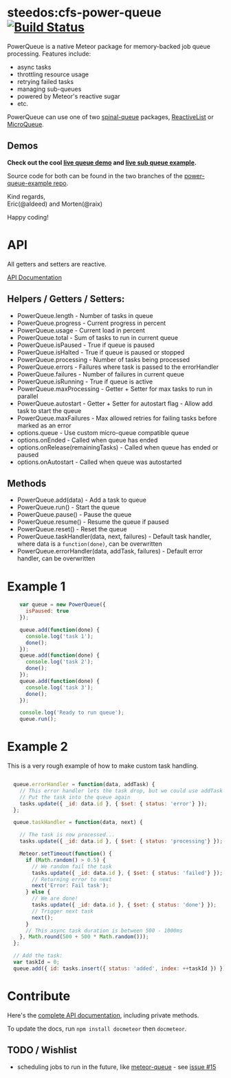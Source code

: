 steedos:cfs-power-queue [![Build Status](https://travis-ci.org/CollectionFS/Meteor-powerqueue.png?branch=master)](https://travis-ci.org/CollectionFS/Meteor-powerqueue)
=========

PowerQueue is a native Meteor package for memory-backed job queue processing. Features include:
* async tasks
* throttling resource usage
* retrying failed tasks
* managing sub-queues
* powered by Meteor's reactive sugar
* etc.
 
PowerQueue can use one of two [spinal-queue](https://github.com/CollectionFS/Meteor-power-queue/blob/master/spinal-queue.spec.md) packages, [ReactiveList](https://github.com/CollectionFS/Meteor-reactive-list) or [MicroQueue](https://github.com/CollectionFS/Meteor-micro-queue).

## Demos

**Check out the cool [live queue demo](http://power-queue-test.meteor.com) and [live sub queue example](http://power-queue-sub-test.meteor.com).**

Source code for both can be found in the two branches of the [power-queue-example repo](https://github.com/CollectionFS/power-queue-example).


Kind regards,  
Eric(@aldeed) and Morten(@raix)

Happy coding!

# API
All getters and setters are reactive.

[API Documentation](api.md)

## Helpers / Getters / Setters:
* PowerQueue.length - Number of tasks in queue
* PowerQueue.progress - Current progress in percent
* PowerQueue.usage - Current load in percent
* PowerQueue.total - Sum of tasks to run in current queue
* PowerQueue.isPaused - True if queue is paused
* PowerQueue.isHalted - True if queue is paused or stopped
* PowerQueue.processing - Number of tasks being processed
* PowerQueue.errors - Failures where task is passed to the errorHandler
* PowerQueue.failures - Number of failures in current queue
* PowerQueue.isRunning - True if queue is active
* PowerQueue.maxProcessing - Getter + Setter for max tasks to run in parallel
* PowerQueue.autostart - Getter + Setter for autostart flag - Allow add task to start the queue
* PowerQueue.maxFailures - Max allowed retries for failing tasks before marked as an error
* options.queue - Use custom micro-queue compatible queue
* options.onEnded - Called when queue has ended
* options.onRelease(remainingTasks) - Called when queue has ended or paused
* options.onAutostart - Called when queue was autostarted

## Methods
* PowerQueue.add(data) - Add a task to queue
* PowerQueue.run() - Start the queue
* PowerQueue.pause() - Pause the queue
* PowerQueue.resume() - Resume the queue if paused
* PowerQueue.reset() - Reset the queue
* PowerQueue.taskHandler(data, next, failures) - Default task handler, where data is a `function(done)`, can be overwritten
* PowerQueue.errorHandler(data, addTask, failures) - Default error handler, can be overwritten

# Example 1
```js
    var queue = new PowerQueue({
      isPaused: true
    });

    queue.add(function(done) {
      console.log('task 1');
      done();
    });
    queue.add(function(done) {
      console.log('task 2');
      done();
    });
    queue.add(function(done) {
      console.log('task 3');
      done();
    });

    console.log('Ready to run queue');
    queue.run();
```

# Example 2

This is a very rough example of how to make custom task handling.

```js

  queue.errorHandler = function(data, addTask) {
    // This error handler lets the task drop, but we could use addTask to
    // Put the task into the queue again
    tasks.update({ _id: data.id }, { $set: { status: 'error'} });
  };

  queue.taskHandler = function(data, next) {

    // The task is now processed...
    tasks.update({ _id: data.id }, { $set: { status: 'processing'} });

    Meteor.setTimeout(function() {
      if (Math.random() > 0.5) {
        // We random fail the task
        tasks.update({ _id: data.id }, { $set: { status: 'failed'} });
        // Returning error to next
        next('Error: Fail task');
      } else {
        // We are done!
        tasks.update({ _id: data.id }, { $set: { status: 'done'} });
        // Trigger next task
        next();
      }
      // This async task duration is between 500 - 1000ms
    }, Math.round(500 + 500 * Math.random()));
  };

  // Add the task:
  var taskId = 0;
  queue.add({ id: tasks.insert({ status: 'added', index: ++taskId }) });
```

# Contribute

Here's the [complete API documentation](internal.api.md), including private methods.

To update the docs, run `npm install docmeteor` then `docmeteor`.


## TODO / Wishlist

* scheduling jobs to run in the future, like [meteor-queue](https://github.com/artwells/meteor-queue#features) - see [issue #15](https://github.com/CollectionFS/Meteor-power-queue/issues/15)
